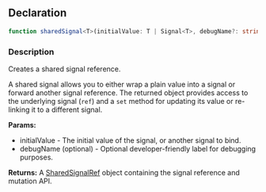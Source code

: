 ## Declaration
```ts
function sharedSignal<T>(initialValue: T | Signal<T>, debugName?: string): SharedSignalRef<T>
```
### Description
Creates a shared signal reference.

A shared signal allows you to either wrap a plain value into a signal
or forward another signal reference. The returned object provides
access to the underlying signal (`ref`) and a `set` method for updating
its value or re-linking it to a different signal.

**Params:**
  - initialValue - The initial value of the signal, or another signal to bind.
  - debugName (optional) - Optional developer-friendly label for debugging purposes.

**Returns:** A [SharedSignalRef](./shared_signal_ref) object containing the signal reference and mutation API.
